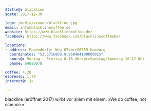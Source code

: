 ```yaml
---
$title@: blackline
$date: 2017-12-30

logo: /media/venues/blackline.jpg
email: info@blacklinecoffee.de
website: https://www.blacklinecoffee.de/
facebook: https://www.facebook.com/blacklinecoffeebar

locations:
- address: Eppendorfer Weg 67<br>20259 Hamburg
  coordinates: "53.5716809,9.958464100000015"
  hours@: Montag – Freitag 8–18 Uhr<br>Samstag/Sonntag 10–17 Uhr 
  phone: 64880078

coffee: 4,20
espresso: 1,70
internet@: ja

---
```

blackline (eröffnet 2017) wirbt vor allem mit einem: »We do coffee, not science.«